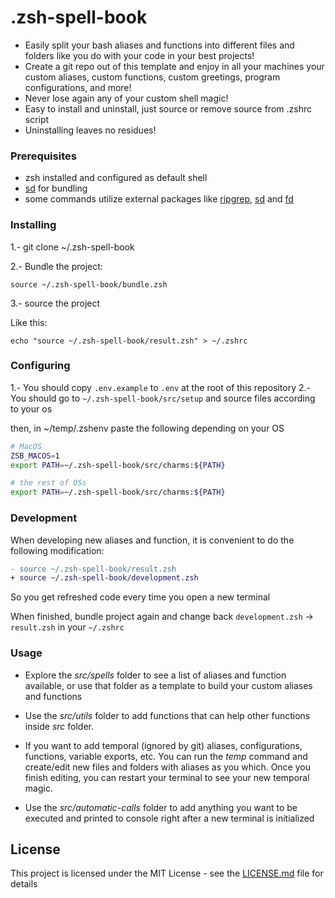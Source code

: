 # .zsh-spell-book

- Easily split your bash aliases and functions into different files and folders like you do with your code in your best projects!
- Create a git repo out of this template and enjoy in all your machines your custom aliases, custom functions, custom greetings, program configurations, and more!
- Never lose again any of your custom shell magic!
- Easy to install and uninstall, just source or remove source from .zshrc script
- Uninstalling leaves no residues!

### Prerequisites

- zsh installed and configured as default shell
- [sd](https://github.com/chmln/sd) for bundling
- some commands utilize external packages like [ripgrep](https://github.com/BurntSushi/ripgrep), [sd](https://github.com/chmln/sd) and [fd](https://github.com/sharkdp/fd)

### Installing

1.- git clone ~/.zsh-spell-book

2.- Bundle the project:

```
source ~/.zsh-spell-book/bundle.zsh
```

3.- source the project

Like this:

```shell
echo "source ~/.zsh-spell-book/result.zsh" > ~/.zshrc
```

### Configuring

1.- You should copy `.env.example` to `.env` at the root of this repository
2.- You should go to `~/.zsh-spell-book/src/setup` and source files according to your os

then, in ~/temp/.zshenv paste the following depending on your OS

```zsh
# MacOS
ZSB_MACOS=1
export PATH=~/.zsh-spell-book/src/charms:${PATH}

# the rest of OSs
export PATH=~/.zsh-spell-book/src/charms:${PATH}
```

### Development

When developing new aliases and function, it is convenient to do the following modification:

```diff
- source ~/.zsh-spell-book/result.zsh
+ source ~/.zsh-spell-book/development.zsh
```

So you get refreshed code every time you open a new terminal

When finished, bundle project again and change back `development.zsh` -> `result.zsh` in your `~/.zshrc`

### Usage

- Explore the _src/spells_ folder to see a list of aliases and function available, or use that folder as a template to build your custom aliases and functions

- Use the _src/utils_ folder to add functions that can help other functions inside _src_ folder.

- If you want to add temporal (ignored by git) aliases, configurations, functions, variable exports, etc. You can run the _temp_ command and create/edit new files and folders with aliases as you which. Once you finish editing, you can restart your terminal to see your new temporal magic.

- Use the _src/automatic-calls_ folder to add anything you want to be executed and printed to console right after a new terminal is initialized

## License

This project is licensed under the MIT License - see the [LICENSE.md](LICENSE.md) file for details
